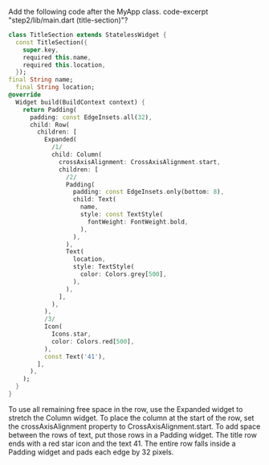 Add the following code after the MyApp class.
code-excerpt "step2/lib/main.dart (title-section)"?
```dart
class TitleSection extends StatelessWidget {
  const TitleSection({
    super.key,
    required this.name,
    required this.location,
  });
final String name;
  final String location;
@override
  Widget build(BuildContext context) {
    return Padding(
      padding: const EdgeInsets.all(32),
      child: Row(
        children: [
          Expanded(
            /1/
            child: Column(
              crossAxisAlignment: CrossAxisAlignment.start,
              children: [
                /2/
                Padding(
                  padding: const EdgeInsets.only(bottom: 8),
                  child: Text(
                    name,
                    style: const TextStyle(
                      fontWeight: FontWeight.bold,
                    ),
                  ),
                ),
                Text(
                  location,
                  style: TextStyle(
                    color: Colors.grey[500],
                  ),
                ),
              ],
            ),
          ),
          /3/
          Icon(
            Icons.star,
            color: Colors.red[500],
          ),
          const Text('41'),
        ],
      ),
    );
  }
}
```


To use all remaining free space in the row, use the Expanded widget to
   stretch the Column widget.
   To place the column at the start of the row,
   set the crossAxisAlignment property to CrossAxisAlignment.start.
To add space between the rows of text, put those rows in a Padding widget.
The title row ends with a red star icon and the text 41.
    The entire row falls inside a Padding widget and pads each edge
    by 32 pixels.
